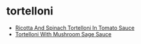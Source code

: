 # tortelloni

 * [Ricotta And Spinach Tortelloni In Tomato Sauce](../index/r/ricotta-and-spinach-tortelloni-in-tomato-sauce-102856.json)
 * [Tortelloni With Mushroom Sage Sauce](../index/t/tortelloni-with-mushroom-sage-sauce-108814.json)

